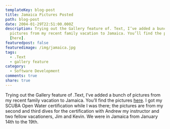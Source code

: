 ```yaml
---
templateKey: blog-post
title: Jamaica Pictures Posted
path: blog-post
date: 2004-01-29T22:51:00.000Z
description: Trying out the Gallery feature of. Text, I’ve added a bunch of
  pictures from my recent family vacation to Jamaica. You’ll find the pictures
  [here].
featuredpost: false
featuredimage: /img/jamaica.jpg
tags:
  - .Text
  - gallery feature
category:
  - Software Development
comments: true
share: true
---
```

<!--StartFragment-->

Trying out the Gallery feature of .Text, I’ve added a bunch of pictures from my recent family vacation to Jamaica. You’ll find the pictures [here](http://aspadvice.com/blogs/ssmith/gallery/52.aspx). I got my SCUBA Open Water certification while I was there; the pictures are from my second and third dives for the certification with Andrew my instructor and two fellow vacationers, Jim and Kevin. We were in Jamaica from January 14th to the 19th.

<!--EndFragment-->